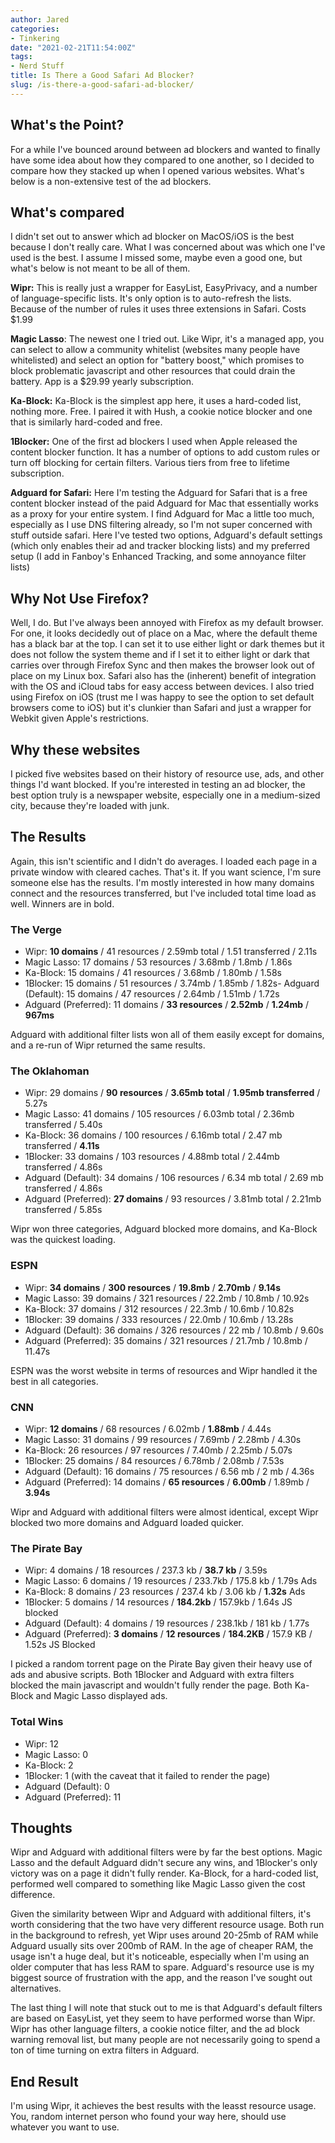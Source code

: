 ```yaml
---
author: Jared
categories:
- Tinkering
date: "2021-02-21T11:54:00Z"
tags:
- Nerd Stuff
title: Is There a Good Safari Ad Blocker?
slug: /is-there-a-good-safari-ad-blocker/
---
```

## What's the Point?

For a while I've bounced around between ad blockers and wanted to finally have some idea about how they compared to one another, so I decided to compare how they stacked up when I opened various websites. What's below is a non-extensive test of the ad blockers.

## What's compared

I didn't set out to answer which ad blocker on MacOS/iOS is the best because I don't really care. What I was concerned about was which one I've used is the best. I assume I missed some, maybe even a good one, but what's below is not meant to be all of them.

**Wipr:** This is really just a wrapper for EasyList, EasyPrivacy, and a number of language-specific lists. It's only option is to auto-refresh the lists. Because of the number of rules it uses three extensions in Safari. Costs $1.99

**Magic Lasso**: The newest one I tried out. Like Wipr, it's a managed app, you can select to allow a community whitelist (websites many people have whitelisted) and select an option for "battery boost," which promises to block problematic javascript and other resources that could drain the battery. App is a $29.99 yearly subscription.

**Ka-Block:** Ka-Block is the simplest app here, it uses a hard-coded list, nothing more. Free. I paired it with Hush, a cookie notice blocker and one that is similarly hard-coded and free.

**1Blocker:** One of the first ad blockers I used when Apple released the content blocker function. It has a number of options to add custom rules or turn off blocking for certain filters. Various tiers from free to lifetime subscription.

**Adguard for Safari:** Here I'm testing the Adguard for Safari that is a free content blocker instead of the paid Adguard for Mac that essentially works as a proxy for your entire system. I find Adguard for Mac a little too much, especially as I use DNS filtering already, so I'm not super concerned with stuff outside safari. Here I've tested two options, Adguard's default settings (which only enables their ad and tracker blocking lists) and my preferred setup (I add in Fanboy's Enhanced Tracking, and some annoyance filter lists)

## Why Not Use Firefox?

Well, I do. But I've always been annoyed with Firefox as my default browser. For one, it looks decidedly out of place on a Mac, where the default theme has a black bar at the top. I can set it to use either light or dark themes but it does not follow the system theme and if I set it to either light or dark that carries over through Firefox Sync and then makes the browser look out of place on my Linux box. Safari also has the (inherent) benefit of integration with the OS and iCloud tabs for easy access between devices. I also tried using Firefox on iOS (trust me I was happy to see the option to set default browsers come to iOS) but it's clunkier than Safari and just a wrapper for Webkit given Apple's restrictions.

## Why these websites

I picked five websites based on their history of resource use, ads, and other things I'd want blocked. If you're interested in testing an ad blocker, the best option truly is a newspaper website, especially one in a medium-sized city, because they're loaded with junk.

## The Results

Again, this isn't scientific and I didn't do averages. I loaded each page in a private window with cleared caches. That's it. If you want science, I'm sure someone else has the results. I'm mostly interested in how many domains connect and the resources transferred, but I've included total time load as well. Winners are in bold.

### The Verge


- Wipr: **10 domains** / 41 resources / 2.59mb total / 1.51 transferred / 2.11s
- Magic Lasso: 17 domains / 53 resources / 3.68mb / 1.8mb / 1.86s
- Ka-Block: 15 domains / 41 resources / 3.68mb / 1.80mb / 1.58s
- 1Blocker: 15 domains / 51 resources / 3.74mb / 1.85mb / 1.82s- Adguard (Default): 15 domains / 47 resources / 2.64mb / 1.51mb / 1.72s
- Adguard (Preferred): 11 domains / **33 resources** / **2.52mb** / **1.24mb** / **967ms**

Adguard with additional filter lists won all of them easily except for domains, and a re-run of Wipr returned the same results.

### The Oklahoman

- Wipr: 29 domains / **90 resources** / **3.65mb total** / **1.95mb transferred** / 5.27s
- Magic Lasso: 41 domains / 105 resources / 6.03mb total / 2.36mb transferred / 5.40s
- Ka-Block: 36 domains / 100 resources / 6.16mb total / 2.47 mb transferred / **4.11s**
- 1Blocker: 33 domains / 103 resources / 4.88mb total / 2.44mb transferred / 4.86s
- Adguard (Default): 34 domains / 106 resources / 6.34 mb total / 2.69 mb transferred / 4.86s
- Adguard (Preferred): **27 domains** / 93 resources / 3.81mb total / 2.21mb transferred / 5.85s

Wipr won three categories, Adguard blocked more domains, and Ka-Block was the quickest loading.

### ESPN

- Wipr: **34 domains** / **300 resources** / **19.8mb** / **2.70mb** / **9.14s**
- Magic Lasso: 39 domains / 321 resources / 22.2mb / 10.8mb / 10.92s
- Ka-Block: 37 domains / 312 resources / 22.3mb / 10.6mb / 10.82s
- 1Blocker: 39 domains / 333 resources / 22.0mb / 10.6mb / 13.28s
- Adguard (Default): 36 domains / 326 resources / 22 mb / 10.8mb / 9.60s
- Adguard (Preferred): 35 domains / 321 resources / 21.7mb / 10.8mb / 11.47s

ESPN was the worst website in terms of resources and Wipr handled it the best in all categories.

### CNN

- Wipr: **12 domains** / 68 resources / 6.02mb / **1.88mb** / 4.44s
- Magic Lasso: 31 domains / 99 resources / 7.69mb / 2.28mb / 4.30s
- Ka-Block: 26 resources / 97 resources / 7.40mb / 2.25mb / 5.07s
- 1Blocker: 25 domains / 84 resources / 6.78mb / 2.08mb / 7.53s
- Adguard (Default): 16 domains / 75 resources / 6.56 mb / 2 mb / 4.36s
- Adguard (Preferred): 14 domains / **65 resources** / **6.00mb** / 1.89mb / **3.94s**

Wipr and Adguard with additional filters were almost identical, except Wipr blocked two more domains and Adguard loaded quicker.

### The Pirate Bay

- Wipr: 4 domains / 18 resources / 237.3 kb / **38.7 kb** / 3.59s
- Magic Lasso: 6 domains / 19 resources / 233.7kb / 175.8 kb / 1.79s Ads
- Ka-Block: 8 domains / 23 resources / 237.4 kb / 3.06 kb / **1.32s** Ads
- 1Blocker: 5 domains / 14 resources / **184.2kb** / 157.9kb / 1.64s JS blocked
- Adguard (Default): 4 domains / 19 resources / 238.1kb / 181 kb / 1.77s
- Adguard (Preferred): **3 domains** / **12 resources** / **184.2KB** / 157.9 KB / 1.52s JS Blocked

I picked a random torrent page on the Pirate Bay given their heavy use of ads and abusive scripts. Both 1Blocker and Adguard with extra filters blocked the main javascript and wouldn't fully render the page. Both Ka-Block and Magic Lasso displayed ads.

### Total Wins

- Wipr: 12
- Magic Lasso: 0
- Ka-Block: 2
- 1Blocker: 1 (with the caveat that it failed to render the page)
- Adguard (Default): 0
- Adguard (Preferred): 11

## Thoughts

Wipr and Adguard with additional filters were by far the best options. Magic Lasso and the default Adguard didn't secure any wins, and 1Blocker's only victory was on a page it didn't fully render. Ka-Block, for a hard-coded list, performed well compared to something like Magic Lasso given the cost difference.

Given the similarity between Wipr and Adguard with additional filters, it's worth considering that the two have very different resource usage. Both run in the background to refresh, yet Wipr uses around 20-25mb of RAM while Adguard usually sits over 200mb of RAM. In the age of cheaper RAM, the usage isn't a huge deal, but it's noticeable, especially when I'm using an older computer that has less RAM to spare. Adguard's resource use is my biggest source of frustration with the app, and the reason I've sought out alternatives.

The last thing I will note that stuck out to me is that Adguard's default filters are based on EasyList, yet they seem to have performed worse than Wipr. Wipr has other language filters, a cookie notice filter, and the ad block warning removal list, but many people are not necessarily going to spend a ton of time turning on extra filters in Adguard.

## End Result

I'm using Wipr, it achieves the best results with the leasst resource usage. You, random internet person who found your way here, should use whatever you want to use.
